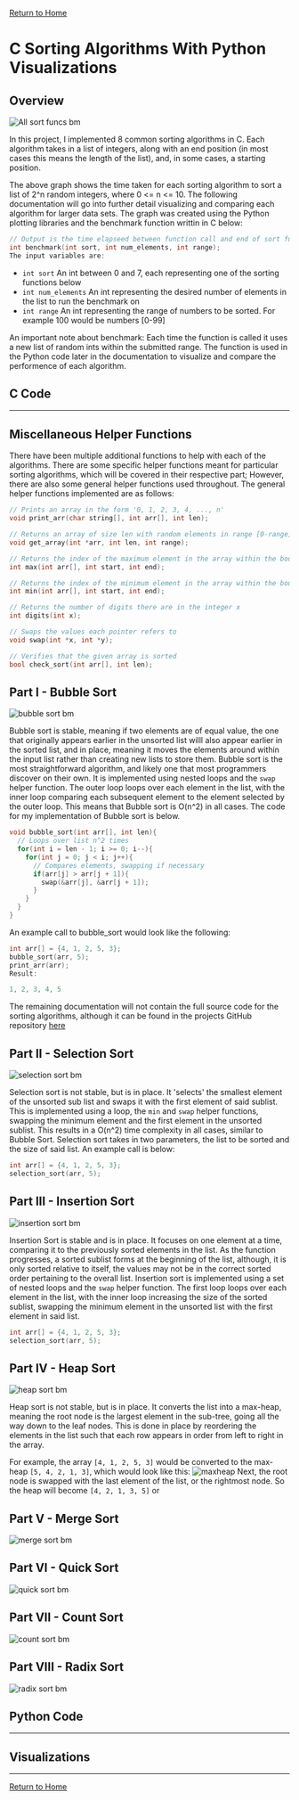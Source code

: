 [Return to Home](https://04mscott.github.io/)

# C Sorting Algorithms With Python Visualizations

## Overview

![All sort funcs bm](https://raw.githubusercontent.com/04mscott/Sorting-Functions-C-/refs/heads/main/assets/img/All%20(10).png)

In this project, I implemented 8 common sorting algorithms in C. Each algorithm takes in a list of integers, along with an end position (in most cases this means the length of the list), and, in some cases, a starting position.

The above graph shows the time taken for each sorting algorithm to sort a list of 2^n random integers, where 0 <= n <= 10. The following documentation will go into further detail visualizing and comparing each algorithm for larger data sets. The graph was created using the Python plotting libraries and the benchmark function writtin in C below:
```c
// Output is the time elapseed between function call and end of sort function
int benchmark(int sort, int num_elements, int range);
The input variables are:
```
- `int sort` An int between 0 and 7, each representing one of the sorting functions below
- `int num_elements` An int representing the desired number of elements in the list to run the benchmark on
- `int range` An int representing the range of numbers to be sorted. For example 100 would be numbers \[0-99]

An important note about benchmark: Each time the function is called it uses a new list of random ints within the submitted range. The function is used in the Python code later in the documentation to visualize and compare the performence of each algorithm.

## C Code

---

## Miscellaneous Helper Functions

There have been multiple additional functions to help with each of the algorithms. There are some specific helper functions meant for particular sorting algorithms, which will be covered in their respective part; However, there are also some general helper functions used throughout. The general helper functions implemented are as follows:
```c
// Prints an array in the form '0, 1, 2, 3, 4, ..., n'
void print_arr(char string[], int arr[], int len);

// Returns an array of size len with random elements in range [0-range]
void get_array(int *arr, int len, int range);

// Returns the index of the maximum element in the array within the bounds start and end
int max(int arr[], int start, int end);

// Returns the index of the minimum element in the array within the bounds start and end
int min(int arr[], int start, int end);

// Returns the number of digits there are in the integer x
int digits(int x);

// Swaps the values each pointer refers to
void swap(int *x, int *y);

// Verifies that the given array is sorted
bool check_sort(int arr[], int len);
```
## Part I - Bubble Sort

![bubble sort bm](https://raw.githubusercontent.com/04mscott/Sorting-Functions-C-/refs/heads/main/assets/img/Bubble.png)

Bubble sort is stable, meaning if two elements are of equal value, the one that originally appears earlier in the unsorted list willl also appear earlier in the sorted list, and in place, meaning it moves the elements around within the input list rather than creating new lists to store them. Bubble sort is the most straightforward algorithm, and likely one that most programmers discover on their own. It is implemented using nested loops and the `swap` helper function. The outer loop loops over each element in the list, with the inner loop comparing each subsequent element to the element selected by the outer loop. This means that Bubble sort is O(n^2) in all cases. The code for my implementation of Bubble sort is below.
```c
void bubble_sort(int arr[], int len){
  // Loops over list n^2 times
  for(int i = len - 1; i >= 0; i--){
    for(int j = 0; j < i; j++){
      // Compares elements, swapping if necessary
      if(arr[j] > arr[j + 1]){
        swap(&arr[j], &arr[j + 1]);
      }
    }
  }
}
```
An example call to bubble_sort would look like the following:
```c
int arr[] = {4, 1, 2, 5, 3};
bubble_sort(arr, 5);
print_arr(arr);
Result:
```
```c
1, 2, 3, 4, 5
```
The remaining documentation will not contain the full source code for the sorting algorithms, although it can be found in the projects GitHub repository [here](https://github.com/04mscott/Sorting-Functions-C-)

## Part II - Selection Sort
![selection sort bm](https://raw.githubusercontent.com/04mscott/Sorting-Functions-C-/refs/heads/main/assets/img/Select.png)

Selection sort is not stable, but is in place. It 'selects' the smallest element of the unsorted sub list and swaps it with the first element of said sublist. This is implemented using a loop, the `min` and `swap` helper functions, swapping the minimum element and the first element in the unsorted sublist. This results in a O(n^2) time complexity in all cases, similar to Bubble Sort. Selection sort takes in two parameters, the list to be sorted and the size of said list. An example call is below:
```c
int arr[] = {4, 1, 2, 5, 3};
selection_sort(arr, 5);
```

## Part III - Insertion Sort
![insertion sort bm](https://raw.githubusercontent.com/04mscott/Sorting-Functions-C-/refs/heads/main/assets/img/Insert.png)

Insertion Sort is stable and is in place. It focuses on one element at a time, comparing it to the previously sorted elements in the list. As the function progresses, a sorted sublist forms at the beginning of the list, although, it is only sorted relative to itself, the values may not be in the correct sorted order pertaining to the overall list. Insertion sort is implemented using a set of nested loops and the `swap` helper function. The first loop loops over each element in the list, with the inner loop increasing the size of the sorted sublist, swapping the minimum element in the unsorted list with the first element in said list.
```c
int arr[] = {4, 1, 2, 5, 3};
selection_sort(arr, 5);
```
## Part IV - Heap Sort
![heap sort bm](https://raw.githubusercontent.com/04mscott/Sorting-Functions-C-/refs/heads/main/assets/img/Heap.png)

Heap sort is not stable, but is in place. It converts the list into a max-heap, meaning the root node is the largest element in the sub-tree, going all the way down to the leaf nodes. This is done in place by reordering the elements in the list such that each row appears in order from left to right in the array. 

For example, the array `[4, 1, 2, 5, 3]` would be converted to the max-heap `[5, 4, 2, 1, 3]`, which would look like this: ![maxheap](https://raw.githubusercontent.com/04mscott/Sorting-Functions-C-/refs/heads/main/assets/img/Screenshot%202024-11-01%20at%205.34.00%E2%80%AFAM.png)
Next, the root node is swapped with the last element of the list, or the rightmost node. So the heap will become `[4, 2, 1, 3, 5]` or 

## Part V - Merge Sort
![merge sort bm](https://raw.githubusercontent.com/04mscott/Sorting-Functions-C-/refs/heads/main/assets/img/Merge.png)
## Part VI - Quick Sort
![quick sort bm](https://raw.githubusercontent.com/04mscott/Sorting-Functions-C-/refs/heads/main/assets/img/Quick.png)
## Part VII - Count Sort
![count sort bm](https://raw.githubusercontent.com/04mscott/Sorting-Functions-C-/refs/heads/main/assets/img/Count.png)
## Part VIII - Radix Sort
![radix sort bm](https://raw.githubusercontent.com/04mscott/Sorting-Functions-C-/refs/heads/main/assets/img/Radix.png)

## Python Code

---


## Visualizations

---
[Return to Home](https://04mscott.github.io/)
